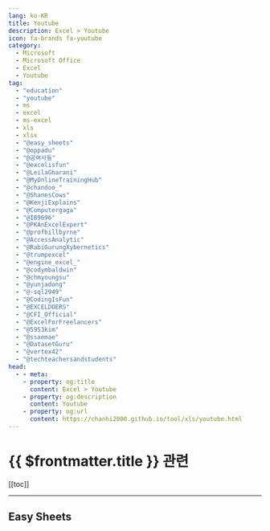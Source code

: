 ```yaml
---
lang: ko-KR
title: Youtube
description: Excel > Youtube
icon: fa-brands fa-youtube
category: 
  - Microsoft
  - Microsoft Office
  - Excel
  - Youtube
tag:
  - "education"
  - "youtube"
  - ms
  - excel
  - ms-excel
  - xls
  - xlsx
  - "@easy_sheets"
  - "@oppadu"
  - "@공여사들"
  - "@excelisfun"
  - "@LeilaGharani"
  - "@MyOnlineTrainingHub"
  - "@chandoo_"
  - "@ShanesCows"
  - "@KenjiExplains"
  - "@Computergaga"
  - "@IB9696"
  - "@PKAnExcelExpert"
  - "@profbillbyrne"
  - "@AccessAnalytic"
  - "@RabiGurungXybernetics"
  - "@trumpexcel"
  - "@engine_excel_"
  - "@codymbaldwin"
  - "@chmyoungsu"
  - "@yunjadong"
  - "@-sql2949"
  - "@CodingIsFun"
  - "@EXCELDOERS"
  - "@CFI_Official"
  - "@ExcelForFreelancers"
  - "@5953kim"
  - "@ssaemae"
  - "@DatasetGuru"
  - "@vertex42"
  - "@techteachersandstudents"
head:
  - - meta:
    - property: og:title
      content: Excel > Youtube
    - property: og:description
      content: Youtube
    - property: og:url
      content: https://chanhi2000.github.io/tool/xls/youtube.html
---
```


# {{ $frontmatter.title }} 관련

[[toc]]

---

## Easy Sheets

<MyYouTubeItems jsonName="yu-easy_sheets" /><!-- Easy Sheets -->
<MyYouTubeItems jsonName="yu-oppadu" /><!-- 오빠두엑셀 | 엑셀 강의 대표채널 -->
<MyYouTubeItems jsonName="yu-공여사들" /><!-- 공여사들 -->
<MyYouTubeItems jsonName="yu-excelisfun" /><!-- ExcelIsFun -->
<MyYouTubeItems jsonName="yu-LeilaGharani" /><!-- Leila Gharani -->
<MyYouTubeItems jsonName="yu-MyOnlineTrainingHub" /><!-- MyOnlineTrainingHub -->
<MyYouTubeItems jsonName="yu-chandoo_" /><!-- Chandoo -->
<MyYouTubeItems jsonName="yu-ShanesCows" /><!-- Shane Young -->
<MyYouTubeItems jsonName="yu-KenjiExplains" /><!-- Kenji Explains -->
<MyYouTubeItems jsonName="yu-Computergaga" /><!-- Computergaga -->
<MyYouTubeItems jsonName="yu-IB9696" /><!-- IB 96 -->
<MyYouTubeItems jsonName="yu-PKAnExcelExpert" /><!-- PK: An Excel Expert -->
<MyYouTubeItems jsonName="yu-profbillbyrne" /><!-- profbillbyrne -->
<MyYouTubeItems jsonName="yu-AccessAnalytic" /><!-- Access Analytic -->
<MyYouTubeItems jsonName="yu-RabiGurungXybernetics" /><!-- Rabi Gurung -->
<MyYouTubeItems jsonName="yu-trumpexcel" /><!-- TrumpExcel -->
<MyYouTubeItems jsonName="yu-engine_excel_" /><!-- 엑셀 이것만!ENGINE_ -->
<MyYouTubeItems jsonName="yu-codymbaldwin" /><!-- Cody Baldwin -->
<MyYouTubeItems jsonName="yu-chmyoungsu" /><!-- chaems -->
<MyYouTubeItems jsonName="yu-yunjadong" /><!-- 윤자동 -->
<MyYouTubeItems jsonName="yu--sql2949" /><!-- 디노자유아빠 - SQL쿼리, 엑셀, 데이터 분석 -->
<MyYouTubeItems jsonName="yu-CodingIsFun" /><!-- Coding Is Fun -->
<MyYouTubeItems jsonName="yu-EXCELDOERS" /><!-- EXCEL DOERS -->
<MyYouTubeItems jsonName="yu-CFI_Official" /><!-- Corporate Finance Institute -->
<MyYouTubeItems jsonName="yu-ExcelForFreelancers" /><!-- Excel For Freelancers -->
<MyYouTubeItems jsonName="yu-5953kim" /><!-- EXCEL AND VBA -->
<MyYouTubeItems jsonName="yu-ssaemae" /><!-- 쌤매 -->
<MyYouTubeItems jsonName="yu-DatasetGuru" /><!-- Dataset Guru -->
<MyYouTubeItems jsonName="yu-vertex42" /><!-- Vertex42 -->
<MyYouTubeItems jsonName="yu-techteachersandstudents" /><!-- Technology for Teachers and Students -->
<MyYouTubeItems jsonName="yu-cybercdh" /><!-- cybercdh -->
<MyYouTubeItems jsonName="yu-PragmaticWorks" /><!-- Pragmatic Works -->
<MyYouTubeItems jsonName="yu-edwith" /><!-- 혜원장 Hyewonjang -->
<MyYouTubeItems jsonName="yu-itseorab" /><!-- IT서랍 -->
<MyYouTubeItems jsonName="yu-ExcelCampus" /><!-- Excel Campus - Jon -->
<MyYouTubeItems jsonName="yu-OtherLevels" /><!-- Other Level's -->
<MyYouTubeItems jsonName="yu-LearnitTraining" /><!-- Learnit Training -->
<MyYouTubeItems jsonName="yu-FMWC" /><!-- Financial Modeling World Cup -->
<MyYouTubeItems jsonName="yu-deepsam77" /><!-- 딥쌤 -->
<MyYouTubeItems jsonName="yu-SeleTraining" /><!-- Sele Training -->
<MyYouTubeItems jsonName="yu-kooky0ai" /><!-- 기묘한 자동화 -->
<MyYouTubeItems jsonName="yu-excelcreator1" /><!-- 엑셀마왕 -->
<MyYouTubeItems jsonName="yu-hantip" /><!-- 짤막한 강좌 -->
<MyYouTubeItems jsonName="yu-moonbird.thinker" /><!-- 달새는 달만 생각한다 -->
<MyYouTubeItems jsonName="yu-zzangsaem" /><!-- 짱샘 -->
<MyYouTubeItems jsonName="yu-ZAcharyIndy" /><!-- ZAchary Indy -->
<MyYouTubeItems jsonName="yu-prof.r4q52" /><!-- Prof. Roque Gimenez -->
<MyYouTubeItems jsonName="yu-legacycoder" /><!-- 중년코딩 -->
<MyYouTubeItems jsonName="yu-김귀찮이" /><!-- 김귀찮이 -->
<MyYouTubeItems jsonName="yu-eden198100" /><!-- KIMGUN -->
<MyYouTubeItems jsonName="yu-offhome" /><!-- 퇴근하겠습니다 -->
<MyYouTubeItems jsonName="yu-dna7" /><!-- excel dna -->
<MyYouTubeItems jsonName="yu-SuperExcell" /><!-- Super Excel -->
<MyYouTubeItems jsonName="yu-excelformulas4" /><!-- excel formulas -->
<MyYouTubeItems jsonName="yu-capacitateahora7441" /><!-- Capacitate ahora -->
<MyYouTubeItems jsonName="yu-enriquexls" /><!-- ENRIQUE XLS -->

<TagLinks />
